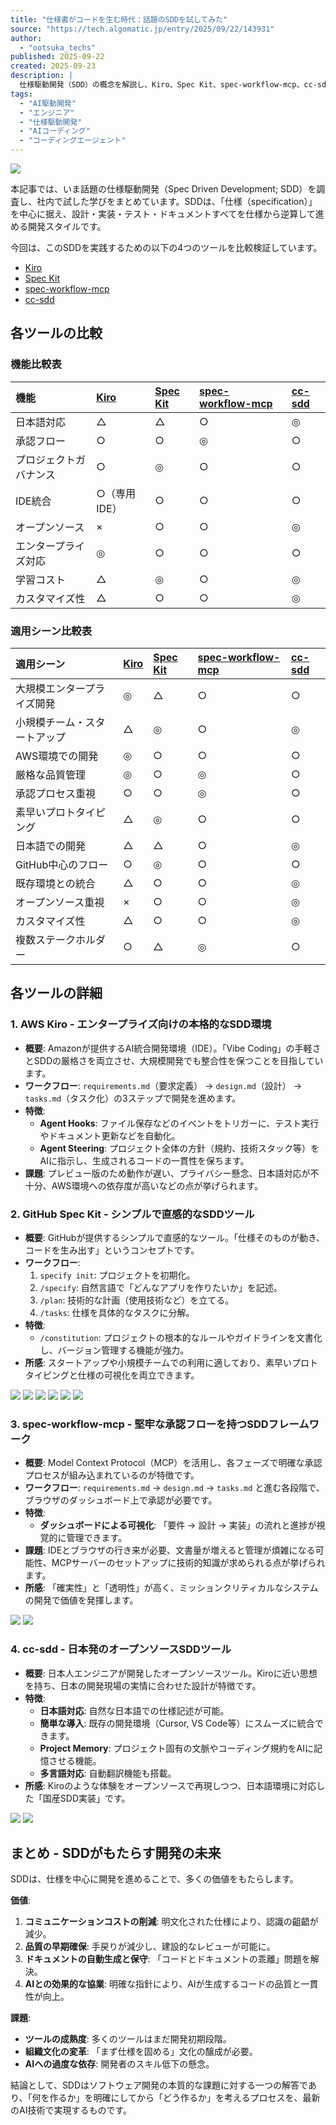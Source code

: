 ```yaml
---
title: "仕様書がコードを生む時代：話題のSDDを試してみた"
source: "https://tech.algomatic.jp/entry/2025/09/22/143931"
author:
  - "ootsuka_techs"
published: 2025-09-22
created: 2025-09-23
description: |
  仕様駆動開発（SDD）の概念を解説し、Kiro、Spec Kit、spec-workflow-mcp、cc-sddの4つの主要ツールを比較・検証します。各ツールの特徴、ワークフロー、長所と短所を詳述し、それぞれの最適な適用シーンを考察します。
tags:
  - "AI駆動開発"
  - "エンジニア"
  - "仕様駆動開発"
  - "AIコーディング"
  - "コーディングエージェント"
---
```


![](https://cdn-ak.f.st-hatena.com/images/fotolife/o/ootsuka_techs/20250922/20250922144819.png)

本記事では、いま話題の仕様駆動開発（Spec Driven Development; SDD）を調査し、社内で試した学びをまとめています。SDDは、「仕様（specification）」を中心に据え、設計・実装・テスト・ドキュメントすべてを仕様から逆算して進める開発スタイルです。

今回は、このSDDを実践するための以下の4つのツールを比較検証しています。

* [Kiro](https://kiro.dev/)
* [Spec Kit](https://github.com/github/spec-kit)
* [spec-workflow-mcp](https://github.com/Pimzino/spec-workflow-mcp)
* [cc-sdd](https://github.com/gotalab/cc-sdd)

## 各ツールの比較

### 機能比較表

| 機能 | [Kiro](https://kiro.dev/) | [Spec Kit](https://github.com/github/spec-kit) | [spec-workflow-mcp](https://github.com/Pimzino/spec-workflow-mcp) | [cc-sdd](https://github.com/gotalab/cc-sdd) |
| :--- | :--- | :--- | :--- | :--- |
| 日本語対応 | △ | △ | ○ | ◎ |
| 承認フロー | ○ | ○ | ◎ | ○ |
| プロジェクトガバナンス | ○ | ◎ | ○ | ○ |
| IDE統合 | ○（専用IDE） | ○ | ○ | ○ |
| オープンソース | × | ○ | ○ | ◎ |
| エンタープライズ対応 | ◎ | ○ | ○ | ○ |
| 学習コスト | △ | ◎ | ○ | ◎ |
| カスタマイズ性 | △ | ○ | ○ | ◎ |

### 適用シーン比較表

| 適用シーン | [Kiro](https://kiro.dev/) | [Spec Kit](https://github.com/github/spec-kit) | [spec-workflow-mcp](https://github.com/Pimzino/spec-workflow-mcp) | [cc-sdd](https://github.com/gotalab/cc-sdd) |
| :--- | :--- | :--- | :--- | :--- |
| 大規模エンタープライズ開発 | ◎ | △ | ○ | ○ |
| 小規模チーム・スタートアップ | △ | ◎ | ○ | ◎ |
| AWS環境での開発 | ◎ | ○ | ○ | ○ |
| 厳格な品質管理 | ◎ | ○ | ◎ | ○ |
| 承認プロセス重視 | ○ | ○ | ◎ | ○ |
| 素早いプロトタイピング | △ | ◎ | ○ | ○ |
| 日本語での開発 | △ | △ | ○ | ◎ |
| GitHub中心のフロー | ○ | ◎ | ○ | ○ |
| 既存環境との統合 | △ | ○ | ○ | ◎ |
| オープンソース重視 | × | ○ | ○ | ◎ |
| カスタマイズ性 | △ | ○ | ○ | ◎ |
| 複数ステークホルダー | ○ | △ | ◎ | ○ |

## 各ツールの詳細

### 1. AWS Kiro - エンタープライズ向けの本格的なSDD環境

* **概要**: Amazonが提供するAI統合開発環境（IDE）。「Vibe Coding」の手軽さとSDDの厳格さを両立させ、大規模開発でも整合性を保つことを目指しています。
* **ワークフロー**: `requirements.md`（要求定義） → `design.md`（設計） → `tasks.md`（タスク化）の3ステップで開発を進めます。
* **特徴**:
  * **Agent Hooks**: ファイル保存などのイベントをトリガーに、テスト実行やドキュメント更新などを自動化。
  * **Agent Steering**: プロジェクト全体の方針（規約、技術スタック等）をAIに指示し、生成されるコードの一貫性を保ちます。
* **課題**: プレビュー版のため動作が遅い、プライバシー懸念、日本語対応が不十分、AWS環境への依存度が高いなどの点が挙げられます。

### 2. GitHub Spec Kit - シンプルで直感的なSDDツール

* **概要**: GitHubが提供するシンプルで直感的なツール。「仕様そのものが動き、コードを生み出す」というコンセプトです。
* **ワークフロー**:
    1. `specify init`: プロジェクトを初期化。
    2. `/specify`: 自然言語で「どんなアプリを作りたいか」を記述。
    3. `/plan`: 技術的な計画（使用技術など）を立てる。
    4. `/tasks`: 仕様を具体的なタスクに分解。
* **特徴**:
  * `/constitution`: プロジェクトの根本的なルールやガイドラインを文書化し、バージョン管理する機能が強力。
* **所感**: スタートアップや小規模チームでの利用に適しており、素早いプロトタイピングと仕様の可視化を両立できます。

![](https://cdn-ak.f.st-hatena.com/images/fotolife/o/ootsuka_techs/20250919/20250919164751.png)
![](https://cdn-ak.f.st-hatena.com/images/fotolife/o/ootsuka_techs/20250920/20250920212148.png)
![](https://cdn-ak.f.st-hatena.com/images/fotolife/o/ootsuka_techs/20250920/20250920212322.png)
![](https://cdn-ak.f.st-hatena.com/images/fotolife/o/ootsuka_techs/20250920/20250920212602.png)
![](https://cdn-ak.f.st-hatena.com/images/fotolife/o/ootsuka_techs/20250920/20250920212942.png)
![](https://cdn-ak.f.st-hatena.com/images/fotolife/o/ootsuka_techs/20250920/20250920204831.png)

### 3. spec-workflow-mcp - 堅牢な承認フローを持つSDDフレームワーク

* **概要**: Model Context Protocol（MCP）を活用し、各フェーズで明確な承認プロセスが組み込まれているのが特徴です。
* **ワークフロー**: `requirements.md` → `design.md` → `tasks.md` と進む各段階で、ブラウザのダッシュボード上で承認が必要です。
* **特徴**:
  * **ダッシュボードによる可視化**: 「要件 → 設計 → 実装」の流れと進捗が視覚的に管理できます。
* **課題**: IDEとブラウザの行き来が必要、文書量が増えると管理が煩雑になる可能性、MCPサーバーのセットアップに技術的知識が求められる点が挙げられます。
* **所感**: 「確実性」と「透明性」が高く、ミッションクリティカルなシステムの開発で価値を発揮します。

![](https://cdn-ak.f.st-hatena.com/images/fotolife/o/ootsuka_techs/20250920/20250920224549.png)
![](https://cdn-ak.f.st-hatena.com/images/fotolife/o/ootsuka_techs/20250920/20250920224927.png)

### 4. cc-sdd - 日本発のオープンソースSDDツール

* **概要**: 日本人エンジニアが開発したオープンソースツール。Kiroに近い思想を持ち、日本の開発現場の実情に合わせた設計が特徴です。
* **特徴**:
  * **日本語対応**: 自然な日本語での仕様記述が可能。
  * **簡単な導入**: 既存の開発環境（Cursor, VS Code等）にスムーズに統合できます。
  * **Project Memory**: プロジェクト固有の文脈やコーディング規約をAIに記憶させる機能。
  * **多言語対応**: 自動翻訳機能も搭載。
* **所感**: Kiroのような体験をオープンソースで再現しつつ、日本語環境に対応した「国産SDD実装」です。

![](https://cdn-ak.f.st-hatena.com/images/fotolife/o/ootsuka_techs/20250920/20250920225738.png)
![](https://cdn-ak.f.st-hatena.com/images/fotolife/o/ootsuka_techs/20250920/20250920225346.png)

## まとめ - SDDがもたらす開発の未来

SDDは、仕様を中心に開発を進めることで、多くの価値をもたらします。

**価値**:

1. **コミュニケーションコストの削減**: 明文化された仕様により、認識の齟齬が減少。
2. **品質の早期確保**: 手戻りが減少し、建設的なレビューが可能に。
3. **ドキュメントの自動生成と保守**: 「コードとドキュメントの乖離」問題を解決。
4. **AIとの効果的な協業**: 明確な指針により、AIが生成するコードの品質と一貫性が向上。

**課題**:

* **ツールの成熟度**: 多くのツールはまだ開発初期段階。
* **組織文化の変革**: 「まず仕様を固める」文化の醸成が必要。
* **AIへの過度な依存**: 開発者のスキル低下の懸念。

結論として、SDDはソフトウェア開発の本質的な課題に対する一つの解答であり、「何を作るか」を明確にしてから「どう作るか」を考えるプロセスを、最新のAI技術で実現するものです。
